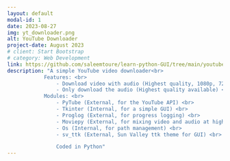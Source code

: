 ```yaml
---
layout: default
modal-id: 1
date: 2023-08-27
img: yt_downloader.png
alt: YouTube Downloader
project-date: August 2023
# client: Start Bootstrap
# category: Web Development
link: https://github.com/saleemtoure/learn-python-GUI/tree/main/youtube-downloader
description: "A simple YouTube video downloader<br>
            Features: <br>
                - Download video with audio (Highest quality, 1080p, 720p) <br>
                - Only download the audio (Highest quality available) <br>
            Modules: <br>
                - PyTube (External, for the YouTube API) <br>
                - Tkinter (Internal, for a simple GUI) <br> 
                - Proglog (External, for progress logging) <br>
                - Moviepy (External, for mixing video and audio at higher resolutions )<br>
                - Os (Internal, for path management) <br>
                - sv_ttk (External, Sun Valley ttk theme for GUI) <br>

                Coded in Python"
---
```

